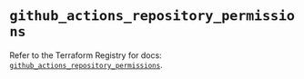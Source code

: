 # `github_actions_repository_permissions`

Refer to the Terraform Registry for docs: [`github_actions_repository_permissions`](https://registry.terraform.io/providers/integrations/github/6.2.3/docs/resources/actions_repository_permissions).
